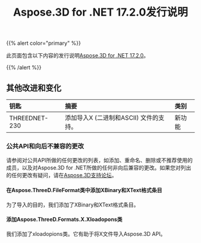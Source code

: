 ﻿---
title: Aspose.3D for .NET 17.2.0发行说明
type: docs
weight: 110
url: /zh/net/aspose-3d-for-net-17-2-0-release-notes/
---
{{% alert color="primary" %}} 

此页面包含以下内容的发行说明[Aspose.3D for .NET 17.2.0](https://www.nuget.org/packages/Aspose.3D/17.2.0)。

{{% /alert %}} 
## **其他改进和变化**

|**钥匙**|**摘要**|**类别**|
|:- |:- |:- |
|THREEDNET-230|添加导入X (二进制和ASCII) 文件的支持。|新功能|
### **公共API和向后不兼容的更改**
请参阅对公共API所做的任何更改的列表，如添加、重命名、删除或不推荐使用的成员，以及对Aspose.3D for .NET所做的任何非向后兼容的更改。如果您对列出的任何更改有疑问，请在[Aspose.3D支持论坛](https://forum.aspose.com/c/3d/18)。
#### **在Aspose.ThreeD.FileFormat类中添加XBinary和XText格式条目**
为了导入的目的，我们添加了XBinary和XText格式条目。
#### **添加Aspose.ThreeD.Formats.X.Xloadopons类**
我们添加了xloadopions类。它有助于将X文件导入Aspose.3D API。
